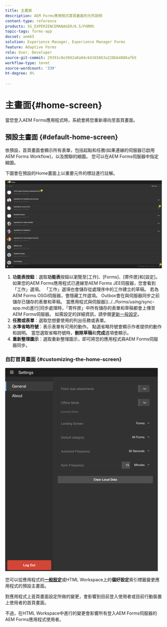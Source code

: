 ```yaml
---
title: 主畫面
description: AEM Forms應用程式首頁畫面的元件說明
content-type: reference
products: SG_EXPERIENCEMANAGER/6.5/FORMS
topic-tags: forms-app
docset: aem65
solution: Experience Manager, Experience Manager Forms
feature: Adaptive Forms
role: User, Developer
source-git-commit: 29391c8e3042a8a04c64165663a228bb4886afb5
workflow-type: tm+mt
source-wordcount: '339'
ht-degree: 0%

---
```


# 主畫面{#home-screen}

當您登入AEM Forms應用程式時，系統會將您重新導向至首頁畫面。

## 預設主畫面 {#default-home-screen}

依預設，首頁畫面會顯示所有表單，包括起點和任務(如果連線的伺服器已啟用AEM Forms Workflow)，以及關聯的縮圖。 您可以在AEM Forms伺服器中指定縮圖。

下圖會在預設的Home畫面上以重要元件的標註進行註解。

![Forms應用程式主畫面](assets/home-screen-1.png)

<!--Click to enlarge

![home-screen-1-1](assets/home-screen-1-1.png)-->

1. **功能表按鈕**：選取&#x200B;**功能表**&#x200B;按鈕以瀏覽至[工作]、[Forms]、[寄件匣]和[設定]。 如果您的AEM Forms應用程式已連線至AEM Forms JEE伺服器，您會看到「工作」選項。 「工作」選項也會儲存從處理序中的工作建立的草稿。 若為AEM Forms OSGi伺服器，會隱藏工作選項。 Outbox會在與伺服器同步之前儲存已儲存的表單和草稿。 當應用程式與伺服器](../../forms/using/sync-app.md)進行[同步處理時，「寄件匣」中所有儲存的表單和草稿都會上傳至AEM Forms伺服器。 如需設定的詳細資訊，請參閱[更新一般設定](../../forms/using/update-general-settings.md)。
1. **任務或表單**：選取您想要使用的列出任務或表單。
1. **水準省略符號**：表示表單有可用的動作。 點選省略符號會顯示作者提供的動作和說明。 當您選取省略符號時，**刪除草稿**&#x200B;和&#x200B;**完成**&#x200B;選項會顯示。
1. **重新整理圖示**：選取重新整理圖示，即可將您的應用程式與AEM Forms伺服器同步。

### 自訂首頁畫面 {#customizing-the-home-screen}

![一般設定](assets/gen-settings.png)

您可以從應用程式的&#x200B;**[一般設定](../../forms/using/update-general-settings.md)**&#x200B;或HTML Workspace上的&#x200B;**偏好設定**&#x200B;索引標籤變更應用程式的預設主畫面。

對應用程式上首頁畫面設定所做的變更，會影響到目前登入使用者或目前行動裝置上使用者的首頁畫面。

不過，在HTML Workspace中進行的變更會影響所有登入AEM Forms伺服器的AEM Forms應用程式使用者。
